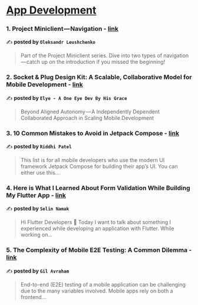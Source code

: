 
<h1><a href=https://medium.com/tag/mobile-app-development/recommended target="_blank" rel="noopener noreferrer">App Development</a></h1>
<h3>1. Project Miniclient — Navigation - <a href="https://medium.com/tide-engineering-team/project-miniclient-navigation-9d907345c6d1" target="_blank" rel="noopener noreferrer">link</a></h3>

✍️ **posted by `Oleksandr Leushchenko`**

<blockquote>Part of the Project Miniclient series. Dive into two types of navigation — catch up on the introduction if you missed the beginning!</blockquote>

<h3>2. Socket & Plug Design Kit: A Scalable, Collaborative Model for Mobile Development - <a href="https://medium.com/mobile-app-development-publication/socket-plug-design-kit-a-scalable-collaborative-model-for-mobile-development-4572afb99821" target="_blank" rel="noopener noreferrer">link</a></h3>

✍️ **posted by `Elye - A One Eye Dev By His Grace`**

<blockquote>Beyond Aligned Autonomy — A Independently Dependent Collaborated Approach in Scaling Mobile Development</blockquote>

<h3>3. 10 Common Mistakes to Avoid in Jetpack Compose - <a href="https://medium.com/@riddhi.patel30281/10-common-mistakes-to-avoid-in-jetpack-compose-408276c056ba" target="_blank" rel="noopener noreferrer">link</a></h3>

✍️ **posted by `Riddhi Patel`**

<blockquote>This list is for all mobile developers who use the modern UI framework Jetpack Compose for building their app’s UI. You can either use this…</blockquote>

<h3>4. Here is What I Learned About Form Validation While Building My Flutter App - <a href="https://medium.com/@selinnamak/here-is-what-i-learned-about-form-validation-while-building-my-flutter-app-aa181e01bf16" target="_blank" rel="noopener noreferrer">link</a></h3>

✍️ **posted by `Selin Namak`**

<blockquote>Hi Flutter Developers 👊 Today I want to talk about something I experienced while developing an application with Flutter. While working on…</blockquote>

<h3>5. The Complexity of Mobile E2E Testing: A Common Dilemma - <a href="https://medium.com/@hello_73712/the-complexity-of-mobile-e2e-testing-a-common-dilemma-b08495f7f8a3" target="_blank" rel="noopener noreferrer">link</a></h3>

✍️ **posted by `Gil Avraham`**

<blockquote>End-to-end (E2E) testing of a mobile application can be challenging due to the many variables involved. Mobile apps rely on both a frontend…</blockquote>

